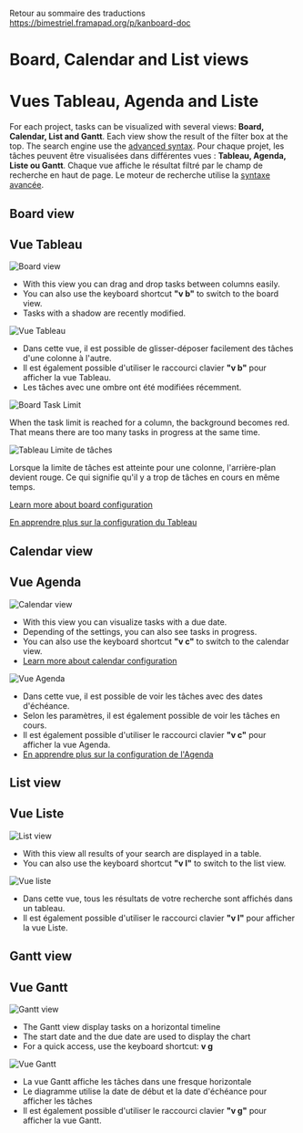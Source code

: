 Retour au sommaire des traductions https://bimestriel.framapad.org/p/kanboard-doc

Board, Calendar and List views
==============================
Vues Tableau, Agenda and Liste
==============================

For each project, tasks can be visualized with several views: **Board, Calendar, List and Gantt**. Each view show the result of the filter box at the top. The search engine use the [advanced syntax](search.markdown).
Pour chaque projet, les tâches peuvent être visualisées dans différentes vues : **Tableau, Agenda, Liste ou Gantt**. Chaque vue affiche le résultat filtré par le champ de recherche en haut de page. Le moteur de recherche utilise la [syntaxe avancée](search.markdown).

Board view
----------
Vue Tableau
----------

![Board view](http://kanboard.net/screenshots/documentation/board-view.png)

- With this view you can drag and drop tasks between columns easily.
- You can also use the keyboard shortcut **"v b"** to switch to the board view.
- Tasks with a shadow are recently modified.

![Vue Tableau](http://kanboard.net/screenshots/documentation/board-view.png)

- Dans cette vue, il est possible de glisser-déposer facilement des tâches d'une colonne à l'autre.
- Il est également possible d'utiliser le raccourci clavier **"v b"** pour afficher la vue Tableau.
- Les tâches avec une ombre ont été modifiées récemment.


![Board Task Limit](http://kanboard.net/screenshots/documentation/board-task-limit.png)

When the task limit is reached for a column, the background becomes red. That means there are too many tasks in progress at the same time.

![Tableau Limite de tâches](http://kanboard.net/screenshots/documentation/board-task-limit.png)

Lorsque la limite de tâches est atteinte pour une colonne, l'arrière-plan devient rouge. Ce qui signifie qu'il y a trop de tâches en cours en même temps.

[Learn more about board configuration](board-configuration.markdown)

[En apprendre plus sur la configuration du Tableau](board-configuration.markdown)
 
Calendar view
--------------

Vue Agenda
--------------

![Calendar view](http://kanboard.net/screenshots/documentation/calendar-view.png)

- With this view you can visualize tasks with a due date.
- Depending of the settings, you can also see tasks in progress.
- You can also use the keyboard shortcut **"v c"** to switch to the calendar view.
- [Learn more about calendar configuration](calendar-configuration.markdown)

![Vue Agenda](http://kanboard.net/screenshots/documentation/calendar-view.png)

- Dans cette vue, il est possible de voir les tâches avec des dates d'échéance.
- Selon les paramètres, il est également possible de voir les tâches en cours.
- Il est également possible d'utiliser le raccourci clavier **"v c"** pour afficher la vue Agenda.
- [En apprendre plus sur la configuration de l'Agenda](calendar-configuration.markdown)

List view
----------

Vue Liste
----------

![List view](http://kanboard.net/screenshots/documentation/list-view.png)

- With this view all results of your search are displayed in a table.
- You can also use the keyboard shortcut **"v l"** to switch to the list view.


![Vue liste](http://kanboard.net/screenshots/documentation/list-view.png)

- Dans cette vue, tous les résultats de votre recherche sont affichés dans un tableau.
- Il est également possible d'utiliser le raccourci clavier **"v l"** pour afficher la vue Liste.

Gantt view
----------

Vue Gantt
----------

![Gantt view](http://kanboard.net/screenshots/documentation/gantt-view.png)

- The Gantt view display tasks on a horizontal timeline
- The start date and the due date are used to display the chart
- For a quick access, use the keyboard shortcut: **v g**

![Vue Gantt](http://kanboard.net/screenshots/documentation/gantt-view.png)

- La vue Gantt affiche les tâches dans une fresque horizontale
- Le diagramme utilise la date de début et la date d'échéance pour afficher les tâches
- Il est également possible d'utiliser le raccourci clavier **"v g"** pour afficher la vue Gantt.
